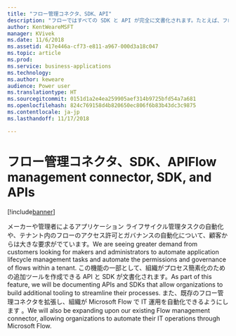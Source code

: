 ```yaml
---
title: "フロー管理コネクタ、SDK、API"
description: "フローではすべての SDK と API が完全に文書化されます。たとえば、フロー承認 iFrame をアプリケーションに埋め込む機能や、フローをプログラムで作成または削除する機能などです。"
author: KentWeareMSFT
manager: KVivek
ms.date: 11/6/2018
ms.assetid: 417e446a-cf73-e811-a967-000d3a18c047
ms.topic: article
ms.prod: 
ms.service: business-applications
ms.technology: 
ms.author: keweare
audience: Power user
ms.translationtype: HT
ms.sourcegitcommit: 0151d1a2e4ea259905aef314b9725bfd54a7a681
ms.openlocfilehash: 824c769158d4b820650ec806f6b83b43dc3c9875
ms.contentlocale: ja-jp
ms.lasthandoff: 11/17/2018

---
```

# <a name="flow-management-connector-sdk-and-apis"></a><span data-ttu-id="6abf7-103">フロー管理コネクタ、SDK、API</span><span class="sxs-lookup"><span data-stu-id="6abf7-103">Flow management connector, SDK, and APIs</span></span>


[!include[banner](../../includes/banner.md)]

<span data-ttu-id="6abf7-104">メーカーや管理者によるアプリケーション ライフサイクル管理タスクの自動化や、テナント内のフローのアクセス許可とガバナンスの自動化について、顧客からは大きな要求がでています。</span><span class="sxs-lookup"><span data-stu-id="6abf7-104">We are seeing greater demand from customers looking for makers and administrators to automate application lifecycle management tasks and automate the permissions and governance of flows within a tenant.</span></span> <span data-ttu-id="6abf7-105">この機能の一部として、組織がプロセス簡素化のための追加ツールを作成できる API と SDK が文書化されます。</span><span class="sxs-lookup"><span data-stu-id="6abf7-105">As part of this feature, we will be documenting APIs and SDKs that allow organizations to build additional tooling to streamline their processes.</span></span>  <span data-ttu-id="6abf7-106">また、既存のフロー管理コネクタを拡張し、組織が Microsoft Flow で IT 運用を自動化できるようにします 。</span><span class="sxs-lookup"><span data-stu-id="6abf7-106">We will also be expanding upon our existing Flow management connector, allowing organizations to automate their IT operations through Microsoft Flow.</span></span>

